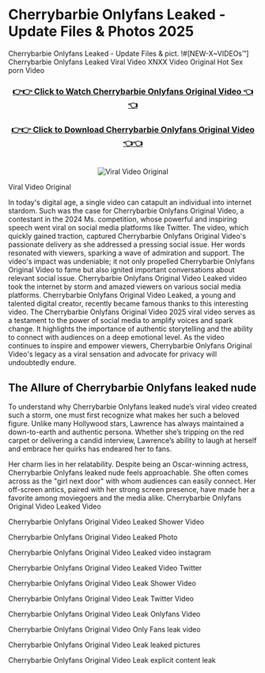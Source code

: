 # Cherrybarbie Onlyfans Leaked - Update Files & Photos 2025

Cherrybarbie Onlyfans Leaked - Update Files & pict. !#[NEW-X~VIDEOs™] Cherrybarbie Onlyfans Leaked Viral Video XNXX Video Original Hot Sex porn Video
<br>
<div align="center">
<h3><a href="https://links2leaks.com/cherrybarbie" rel="nofollow">👉👉 Click to Watch Cherrybarbie Onlyfans Original Video 👈👈</a></h3>
<h3><a href="https://links2leaks.com/cherrybarbie" rel="nofollow">👉👉 Click to Download Cherrybarbie Onlyfans Original Video 👈👈</a></h3>
<br>
<a href="https://links2leaks.com/cherrybarbie" rel="nofollow"><img src="https://i.ibb.co/Gkj2r4b/banner.png" alt="Viral Video Original" style="max-width: 100%; display: inline-block;" data-target="animated-image.originalImage"></a>
</div>

Viral Video Original

In today's digital age, a single video can catapult an individual into internet stardom. Such was the case for Cherrybarbie Onlyfans Original Video, a contestant in the 2024 Ms. competition, whose powerful and inspiring speech went viral on social media platforms like Twitter.
The video, which quickly gained traction, captured Cherrybarbie Onlyfans Original Video's passionate delivery as she addressed a pressing social issue. Her words resonated with viewers, sparking a wave of admiration and support. The video's impact was undeniable; it not only propelled Cherrybarbie Onlyfans Original Video to fame but also ignited important conversations about relevant social issue.
Cherrybarbie Onlyfans Original Video Leaked video took the internet by storm and amazed viewers on various social media platforms. Cherrybarbie Onlyfans Original Video Leaked, a young and talented digital creator, recently became famous thanks to this interesting video.
The Cherrybarbie Onlyfans Original Video 2025 viral video serves as a testament to the power of social media to amplify voices and spark change. It highlights the importance of authentic storytelling and the ability to connect with audiences on a deep emotional level. As the video continues to inspire and empower viewers, Cherrybarbie Onlyfans Original Video's legacy as a viral sensation and advocate for privacy will undoubtedly endure.

<h2>The Allure of Cherrybarbie Onlyfans leaked nude</h2>


To understand why Cherrybarbie Onlyfans leaked nude’s viral video created such a storm, one must first recognize what makes her such a beloved figure. Unlike many Hollywood stars, Lawrence has always maintained a down-to-earth and authentic persona. Whether she’s tripping on the red carpet or delivering a candid interview, Lawrence’s ability to laugh at herself and embrace her quirks has endeared her to fans.

Her charm lies in her relatability. Despite being an Oscar-winning actress, Cherrybarbie Onlyfans leaked nude feels approachable. She often comes across as the "girl next door" with whom audiences can easily connect. Her off-screen antics, paired with her strong screen presence, have made her a favorite among moviegoers and the media alike.
Cherrybarbie Onlyfans Original Video Leaked Video

Cherrybarbie Onlyfans Original Video Leaked Shower Video

Cherrybarbie Onlyfans Original Video Leaked Photo

Cherrybarbie Onlyfans Original Video Leaked video instagram

Cherrybarbie Onlyfans Original Video Leaked Video Twitter

Cherrybarbie Onlyfans Original Video Leak Shower Video

Cherrybarbie Onlyfans Original Video Leak Twitter Video

Cherrybarbie Onlyfans Original Video Leak Onlyfans Video

Cherrybarbie Onlyfans Original Video Only Fans leak video

Cherrybarbie Onlyfans Original Video Leak leaked pictures

Cherrybarbie Onlyfans Original Video Leak explicit content leak